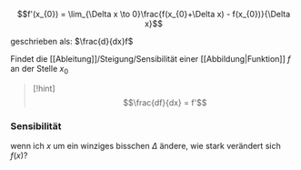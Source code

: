 $$f'(x_{0}) = \lim_{\Delta x \to 0}\frac{f(x_{0}+\Delta x) - f(x_{0})}{\Delta x}$$

geschrieben als: $\frac{d}{dx}f$ 

Findet die [[Ableitung]]/Steigung/Sensibilität einer [[Abbildung|Funktion]] $f$ an der Stelle $x_{0}$

> [!hint] $$\frac{df}{dx} = f'$$ 
### Sensibilität
wenn ich $x$ um ein winziges bisschen $\Delta$ ändere, wie stark verändert sich $f(x)$?